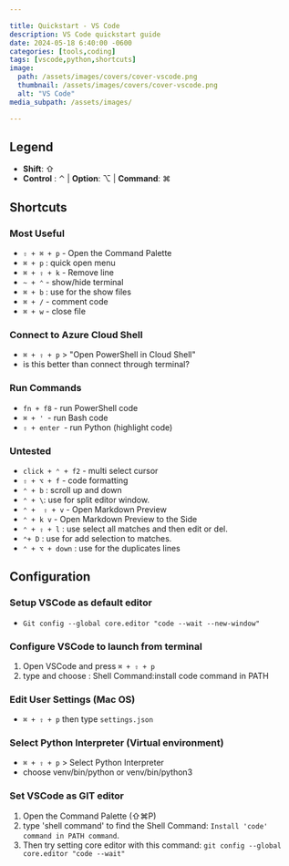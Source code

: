 ```yaml
---

title: Quickstart - VS Code
description: VS Code quickstart guide
date: 2024-05-18 6:40:00 -0600
categories: [tools,coding]
tags: [vscode,python,shortcuts]
image:
  path: /assets/images/covers/cover-vscode.png
  thumbnail: /assets/images/covers/cover-vscode.png
  alt: "VS Code"
media_subpath: /assets/images/

---
```


## Legend
- **Shift**: ⇧
- **Control** : ⌃ | **Option**: ⌥ | **Command**: ⌘

## Shortcuts

### Most Useful
- `⇧ + ⌘ + p` - Open the Command Palette
- `⌘ + p` : quick open menu
- `⌘ + ⇧ + k` - Remove line
- `~ + ⌃` - show/hide terminal
- `⌘ + b` : use for the show files
- `⌘ + /` - comment code
- ``⌘ + w`` - close file

### Connect to Azure Cloud Shell
- `⌘ + ⇧ + p` > "Open PowerShell in Cloud Shell"
- is this better than connect through terminal?

### Run Commands
- `fn + f8` - run PowerShell code
- `⌘ + ' `- run Bash code
- `⇧ + enter `- run Python (highlight code)


### Untested
- `click + ⌃ + f2` - multi select cursor
- `⇧ + ⌥ + f` - code formatting
- `⌃ + b` : scroll up and down
- `⌃ + \`: use for split editor window. 
- `⌃ +  ⇧ + v` - Open Markdown Preview
- `⌃ + k v` - Open Markdown Preview to the Side
- `⌃ + ⇧ + l` : use select all matches and then edit or del.
- `⌃+ D` : use for add selection to matches.
- `⌃ + ⌥ + down` : use for the duplicates lines


## Configuration

### Setup VSCode as default editor
- `Git config --global core.editor "code --wait --new-window"`

### Configure VSCode to launch from terminal
1. Open VSCode and press `⌘ + ⇧ + p` 
2. type and choose : Shell Command:install code command in PATH

### Edit User Settings (Mac OS)
- `⌘ + ⇧ + p` then type `settings.json`


### Select Python Interpreter (Virtual environment)
- `⌘ + ⇧ + p` > Select Python Interpreter 
- choose venv/bin/python or venv/bin/python3

### Set VSCode as GIT editor
1. Open the Command Palette (⇧⌘P)
2. type 'shell command' to find the Shell Command: `Install 'code' command in PATH command`.
3. Then try setting core editor with this command:
`git config --global core.editor "code --wait"`
